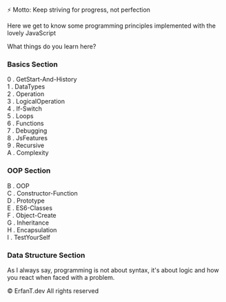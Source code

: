 ⚡ Motto: Keep striving for progress, not perfection

Here we get to know some programming principles implemented with the lovely JavaScript

What things do you learn here?

<h3>Basics Section</h3>

0 . GetStart-And-History <br />
1 . DataTypes <br />
2 . Operation <br />
3 . LogicalOperation <br />
4 . If-Switch <br />
5 . Loops <br />
6 . Functions <br />
7 . Debugging <br />
8 . JsFeatures <br />
9 . Recursive <br />
A . Complexity <br />

<h3>OOP Section</h3>

B . OOP <br />
C . Constructor-Function <br />
D . Prototype <br />
E . ES6-Classes <br />
F . Object-Create <br />
G . Inheritance <br />
H . Encapsulation <br />
I . TestYourSelf <br />

<h3>Data Structure Section</h3>

As I always say, programming is not about syntax, it's about logic and how you react when faced with a problem.

© ErfanT.dev All rights reserved
